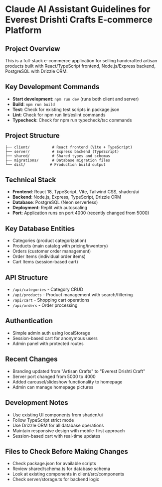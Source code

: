 # Claude AI Assistant Guidelines for Everest Drishti Crafts E-commerce Platform

## Project Overview
This is a full-stack e-commerce application for selling handcrafted artisan products built with React/TypeScript frontend, Node.js/Express backend, PostgreSQL with Drizzle ORM.

## Key Development Commands
- **Start development**: `npm run dev` (runs both client and server)
- **Build**: `npm run build` 
- **Test**: Check for existing test scripts in package.json
- **Lint**: Check for npm run lint/eslint commands
- **Typecheck**: Check for npm run typecheck/tsc commands

## Project Structure
```
├── client/          # React frontend (Vite + TypeScript)
├── server/          # Express backend (TypeScript)
├── shared/          # Shared types and schemas
├── migrations/      # Database migration files
└── dist/           # Production build output
```

## Technical Stack
- **Frontend**: React 18, TypeScript, Vite, Tailwind CSS, shadcn/ui
- **Backend**: Node.js, Express, TypeScript, Drizzle ORM
- **Database**: PostgreSQL (Neon serverless)
- **Deployment**: Replit with autoscaling
- **Port**: Application runs on port 4000 (recently changed from 5000)

## Key Database Entities
- Categories (product categorization)
- Products (main catalog with pricing/inventory)
- Orders (customer order management)
- Order Items (individual order items)
- Cart Items (session-based cart)

## API Structure
- `/api/categories` - Category CRUD
- `/api/products` - Product management with search/filtering
- `/api/cart` - Shopping cart operations
- `/api/orders` - Order processing

## Authentication
- Simple admin auth using localStorage
- Session-based cart for anonymous users
- Admin panel with protected routes

## Recent Changes
- Branding updated from "Artisan Crafts" to "Everest Drishti Craft"
- Server port changed from 5000 to 4000
- Added carousel/slideshow functionality to homepage
- Admin can manage homepage pictures

## Development Notes
- Use existing UI components from shadcn/ui
- Follow TypeScript strict mode
- Use Drizzle ORM for all database operations
- Maintain responsive design with mobile-first approach
- Session-based cart with real-time updates

## Files to Check Before Making Changes
- Check package.json for available scripts
- Review shared/schema.ts for database schema
- Look at existing components in client/src/components
- Check server/storage.ts for backend logic